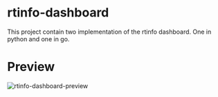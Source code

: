 # rtinfo-dashboard
This project contain two implementation of the rtinfo dashboard. One in python and one in go.


# Preview
![rtinfo-dashboard-preview](https://clea.maxux.net/screenshots/16-05-17-230035.png)
